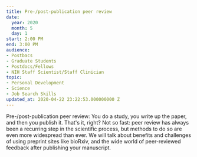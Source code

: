 ```yaml
---
title: Pre-/post-publication peer review
date:
  year: 2020
  month: 5
  day: 1
start: 2:00 PM
end: 3:00 PM
audience:
- Postbacs
- Graduate Students
- Postdocs/Fellows
- NIH Staff Scientist/Staff Clinician
topic:
- Personal Development
- Science
- Job Search Skills
updated_at: 2020-04-22 23:22:53.000000000 Z
---
```

Pre-/post-publication peer review: You do a study, you write up the
paper, and then you publish it. That's it, right? Not so fast: peer
review has always been a recurring step in the scientific process, but
methods to do so are even more widespread than ever. We will talk about
benefits and challenges of using preprint sites like bioRxiv, and the
wide world of peer-reviewed feedback after publishing your manuscript.

 
